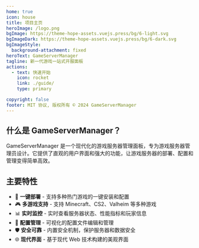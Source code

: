 ```yaml
---
home: true
icon: house
title: 项目主页
heroImage: /logo.png
bgImage: https://theme-hope-assets.vuejs.press/bg/6-light.svg
bgImageDark: https://theme-hope-assets.vuejs.press/bg/6-dark.svg
bgImageStyle:
  background-attachment: fixed
heroText: GameServerManager
tagline: 新一代游戏一站式开服面板
actions:
  - text: 快速开始
    icon: rocket
    link: ./guide/
    type: primary

copyright: false
footer: MIT 协议, 版权所有 © 2024 GameServerManager
---
```


## 什么是 GameServerManager？

GameServerManager 是一个现代化的游戏服务器管理面板，专为游戏服务器管理员设计。它提供了直观的用户界面和强大的功能，让游戏服务器的部署、配置和管理变得简单高效。

## 主要特性

- 🚀 **一键部署** - 支持多种热门游戏的一键安装和配置
- 🎮 **多游戏支持** - 支持 Minecraft、CS2、Valheim 等多种游戏
- 📊 **实时监控** - 实时查看服务器状态、性能指标和玩家信息
- 🔧 **配置管理** - 可视化的配置文件编辑和管理
- 🛡️ **安全可靠** - 内置安全机制，保护服务器和数据安全
- 🌐 **现代界面** - 基于现代 Web 技术构建的美观界面
